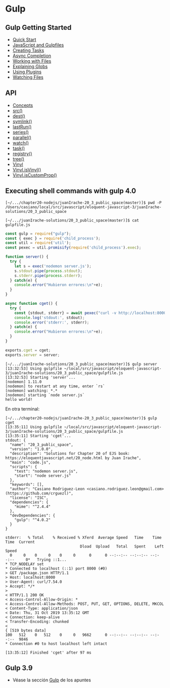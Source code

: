 # Gulp

## Gulp Getting Started

*   [Quick Start](https://gulpjs.com/docs/en/getting-started/quick-start)
*   [JavaScript and Gulpfiles](https://gulpjs.com/docs/en/getting-started/javascript-and-gulpfiles)
*   [Creating Tasks](https://gulpjs.com/docs/en/getting-started/creating-tasks)
*   [Async Completion](https://gulpjs.com/docs/en/getting-started/async-completion)
*   [Working with Files](https://gulpjs.com/docs/en/getting-started/working-with-files)
*   [Explaining Globs](https://gulpjs.com/docs/en/getting-started/explaining-globs)
*   [Using Plugins](https://gulpjs.com/docs/en/getting-started/using-plugins)
*   [Watching Files](https://gulpjs.com/docs/en/getting-started/watching-files)

## API

*   [Concepts](https://gulpjs.com/docs/en/api/concepts)
*   [src()](https://gulpjs.com/docs/en/api/src)
*   [dest()](https://gulpjs.com/docs/en/api/dest)
*   [symlink()](https://gulpjs.com/docs/en/api/symlink)
*   [lastRun()](https://gulpjs.com/docs/en/api/lastrun)
*   [series()](https://gulpjs.com/docs/en/api/series)
*   [parallel()](https://gulpjs.com/docs/en/api/parallel)
*   [watch()](https://gulpjs.com/docs/en/api/watch)
*   [task()](https://gulpjs.com/docs/en/api/task)
*   [registry()](https://gulpjs.com/docs/en/api/registry)
*   [tree()](https://gulpjs.com/docs/en/api/tree)
*   [Vinyl](https://gulpjs.com/docs/en/api/vinyl)
*   [Vinyl.isVinyl()](https://gulpjs.com/docs/en/api/vinyl-isvinyl)
*   [Vinyl.isCustomProp()](https://gulpjs.com/docs/en/api/vinyl-iscustomprop)


## Executing shell commands with gulp 4.0

```
[~/.../chapter20-nodejs/juanIrache-20_3_public_space(master)]$ pwd -P
/Users/casiano/local/src/javascript/eloquent-javascript-3/juanIrache-solutions/20_3_public_space
```

```
[~/.../juanIrache-solutions/20_3_public_space(master)]$ cat gulpfile.js 
```

```js
const gulp = require("gulp");
const { exec } = require('child_process');
const util = require('util');
const pexec = util.promisify(require('child_process').exec);

function server() {
  try {
    let s = exec('nodemon server.js');
    s.stdout.pipe(process.stdout);
    s.stderr.pipe(process.stderr);
  } catch(e) {
    console.error("Hubieron errores:\n"+e);
  }
}

async function cget() {
  try {
    const {stdout, stderr} = await pexec("curl -v http://localhost:8000/package.json");
    console.log('stdout:', stdout);
    console.error('stderr:', stderr);
  } catch(e) {
    console.error("Hubieron errores:\n"+e);
  }
}

exports.cget = cget;
exports.server = server;
```

```
[~/.../juanIrache-solutions/20_3_public_space(master)]$ gulp server
[13:32:53] Using gulpfile ~/local/src/javascript/eloquent-javascript-3/juanIrache-solutions/20_3_public_space/gulpfile.js
[13:32:53] Starting 'server'...
[nodemon] 1.11.0
[nodemon] to restart at any time, enter `rs`
[nodemon] watching: *.*
[nodemon] starting `node server.js`
hello world!
```

En otra terminal:

```
[~/.../chapter20-nodejs/juanIrache-20_3_public_space(master)]$ gulp cget
[13:35:11] Using gulpfile ~/local/src/javascript/eloquent-javascript-3/juanIrache-solutions/20_3_public_space/gulpfile.js
[13:35:11] Starting 'cget'...
stdout: {
  "name": "20_3_public_space",
  "version": "1.0.0",
  "description": "Solutions for Chapter 20 of EJS book: https://eloquentjavascript.net/20_node.html by Juan Irache",
  "main": "code.js",
  "scripts": {
    "test": "nodemon server.js",
    "start": "node server.js"
  },
  "keywords": [],
  "author": "Casiano Rodriguez-Leon <casiano.rodriguez.leon@gmail.com> (https://github.com/crguezl)",
  "license": "ISC",
  "dependencies": {
    "mime": "^2.4.4"
  },
  "devDependencies": {
    "gulp": "^4.0.2"
  }
}

stderr:   % Total    % Received % Xferd  Average Speed   Time    Time     Time  Current
                                 Dload  Upload   Total   Spent    Left  Speed
  0     0    0     0    0     0      0      0 --:--:-- --:--:-- --:--:--     0*   Trying ::1...
* TCP_NODELAY set
* Connected to localhost (::1) port 8000 (#0)
> GET /package.json HTTP/1.1
> Host: localhost:8000
> User-Agent: curl/7.54.0
> Accept: */*
> 
< HTTP/1.1 200 OK
< Access-Control-Allow-Origin: *
< Access-Control-Allow-Methods: POST, PUT, GET, OPTIONS, DELETE, MKCOL
< Content-Type: application/json
< Date: Thu, 31 Oct 2019 13:35:12 GMT
< Connection: keep-alive
< Transfer-Encoding: chunked
< 
{ [519 bytes data]
100   512    0   512    0     0   9662      0 --:--:-- --:--:-- --:--:--  9846
* Connection #0 to host localhost left intact

[13:35:12] Finished 'cget' after 97 ms
```


## Gulp 3.9

* Véase la sección [Gulp](https://casianorodriguezleon.gitbooks.io/ull-esit-1617/apuntes/gulp/) de los apuntes
